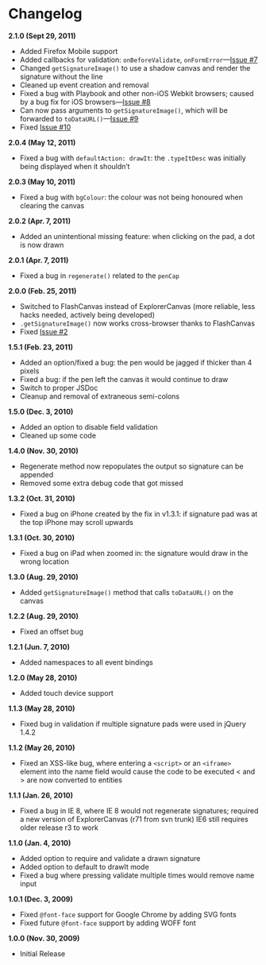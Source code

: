 # Changelog

**2.1.0 (Sept 29, 2011)**

- Added Firefox Mobile support
- Added callbacks for validation: `onBeforeValidate`, `onFormError`—[Issue #7](https://github.com/thomasjbradley/signature-pad/issues/7)
- Changed `getSignatureImage()` to use a shadow canvas and render the signature without the line
- Cleaned up event creation and removal
- Fixed a bug with Playbook and other non-iOS Webkit browsers; caused by a bug fix for iOS browsers—[Issue #8](https://github.com/thomasjbradley/signature-pad/issues/8)
- Can now pass arguments to `getSignatureImage()`, which will be forwarded to `toDataURL()`—[Issue #9](https://github.com/thomasjbradley/signature-pad/issues/9)
- Fixed [Issue #10](https://github.com/thomasjbradley/signature-pad/issues/10)

**2.0.4 (May 12, 2011)**

- Fixed a bug with `defaultAction: drawIt`: the `.typeItDesc` was initially being displayed when it shouldn’t

**2.0.3 (May 10, 2011)**

- Fixed a bug with `bgColour`: the colour was not being honoured when clearing the canvas

**2.0.2 (Apr. 7, 2011)**

- Added an unintentional missing feature: when clicking on the pad, a dot is now drawn

**2.0.1 (Apr. 7, 2011)**

- Fixed a bug in `regenerate()` related to the `penCap`

**2.0.0 (Feb. 25, 2011)**

- Switched to FlashCanvas instead of ExplorerCanvas (more reliable, less hacks needed, actively being developed)
- `.getSignatureImage()` now works cross-browser thanks to FlashCanvas
- Fixed [Issue #2](https://github.com/thomasjbradley/signature-pad/issues/2)

**1.5.1 (Feb. 23, 2011)**

- Added an option/fixed a bug: the pen would be jagged if thicker than 4 pixels
- Fixed a bug: if the pen left the canvas it would continue to draw
- Switch to proper JSDoc
- Cleanup and removal of extraneous semi-colons

**1.5.0 (Dec. 3, 2010)**

- Added an option to disable field validation
- Cleaned up some code

**1.4.0 (Nov. 30, 2010)**

- Regenerate method now repopulates the output so signature can be appended
- Removed some extra debug code that got missed

**1.3.2 (Oct. 31, 2010)**

- Fixed a bug on iPhone created by the fix in v1.3.1: if signature pad was at the top iPhone may scroll upwards

**1.3.1 (Oct. 30, 2010)**

- Fixed a bug on iPad when zoomed in: the signature would draw in the wrong location

**1.3.0 (Aug. 29, 2010)**

- Added `getSignatureImage()` method that calls `toDataURL()` on the canvas

**1.2.2 (Aug. 29, 2010)**

- Fixed an offset bug

**1.2.1 (Jun. 7, 2010)**

- Added namespaces to all event bindings

**1.2.0 (May 28, 2010)**

- Added touch device support

**1.1.3 (May 28, 2010)**

- Fixed bug in validation if multiple signature pads were used in jQuery 1.4.2

**1.1.2 (May 26, 2010)**

- Fixed an XSS-like bug, where entering a `<script>` or an `<iframe>` element into the name field would cause the code to be executed < and > are now converted to entities

**1.1.1 (Jan. 26, 2010)**

- Fixed a bug in IE 8, where IE 8 would not regenerate signatures; required a new version of ExplorerCanvas (r71 from svn trunk) IE6 still requires older release r3 to work

**1.1.0 (Jan. 4, 2010)**

- Added option to require and validate a drawn signature
- Added option to default to drawIt mode
- Fixed a bug where pressing validate multiple times would remove name input

**1.0.1 (Dec. 3, 2009)**

- Fixed `@font-face` support for Google Chrome by adding SVG fonts
- Fixed future `@font-face` support by adding WOFF font

**1.0.0 (Nov. 30, 2009)**

- Initial Release
